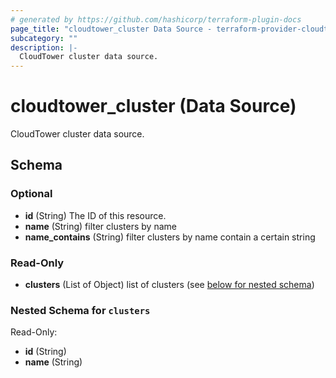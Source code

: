 ```yaml
---
# generated by https://github.com/hashicorp/terraform-plugin-docs
page_title: "cloudtower_cluster Data Source - terraform-provider-cloudtower"
subcategory: ""
description: |-
  CloudTower cluster data source.
---
```


# cloudtower_cluster (Data Source)

CloudTower cluster data source.



<!-- schema generated by tfplugindocs -->
## Schema

### Optional

- **id** (String) The ID of this resource.
- **name** (String) filter clusters by name
- **name_contains** (String) filter clusters by name contain a certain string

### Read-Only

- **clusters** (List of Object) list of clusters (see [below for nested schema](#nestedatt--clusters))

<a id="nestedatt--clusters"></a>
### Nested Schema for `clusters`

Read-Only:

- **id** (String)
- **name** (String)


